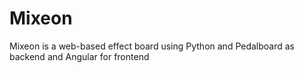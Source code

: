 # Mixeon
Mixeon is a web-based effect board using Python and Pedalboard as backend and Angular for frontend
